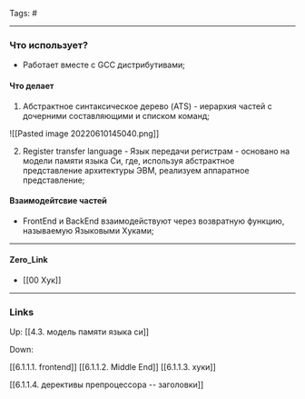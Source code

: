 Tags: #
***
### Что использует?
- Работает вместе с GCC дистрибутивами;
#### Что делает
1) Абстрактное синтаксическое дерево (ATS) - иерархия частей с дочерними составляющими и списком команд;

![[Pasted image 20220610145040.png]]

2) Register transfer language - Язык передачи регистрам - основано на модели памяти языка Си, где, используя абстрактное представление архитектуры ЭВМ, реализуем аппаратное представление;

#### Взаимодейтсвие частей
- FrontEnd и BackEnd взаимодействуют через возвратную функцию, называемую Языковыми Хуками;

***
#### Zero_Link
- [[00 Хук]]
***
### Links
Up:
[[4.3. модель памяти языка си]]

Down:

[[6.1.1.1. frontend]]
[[6.1.1.2. Middle End]]
[[6.1.1.3. хуки]]

[[6.1.1.4. дерективы препроцессора -- заголовки]]


